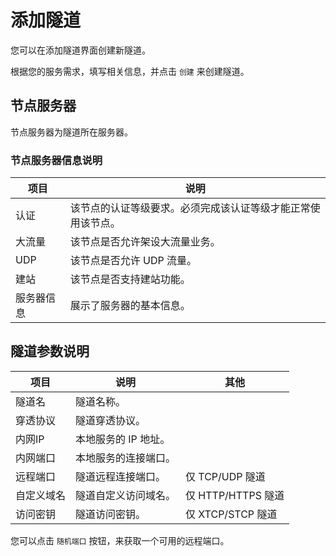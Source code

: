 # 添加隧道

您可以在添加隧道界面创建新隧道。

根据您的服务需求，填写相关信息，并点击 `创建` 来创建隧道。

## 节点服务器

节点服务器为隧道所在服务器。

### 节点服务器信息说明

| 项目    | 说明                             |
|-------|--------------------------------|
| 认证    | 该节点的认证等级要求。必须完成该认证等级才能正常使用该节点。 |
| 大流量   | 该节点是否允许架设大流量业务。                |
| UDP   | 该节点是否允许 UDP 流量。                |
| 建站    | 该节点是否支持建站功能。                   |
| 服务器信息 | 展示了服务器的基本信息。                   |

## 隧道参数说明

| 项目    | 说明           | 其他              |
|-------|--------------|-----------------|
| 隧道名   | 隧道名称。        |                 |
| 穿透协议  | 隧道穿透协议。      |                 |
| 内网IP  | 本地服务的 IP 地址。 |                 |
| 内网端口  | 本地服务的连接端口。   |                 |
| 远程端口  | 隧道远程连接端口。    | 仅 TCP/UDP 隧道    |
| 自定义域名 | 隧道自定义访问域名。   | 仅 HTTP/HTTPS 隧道 |
| 访问密钥  | 隧道访问密钥。      | 仅 XTCP/STCP 隧道  |

您可以点击 `随机端口` 按钮，来获取一个可用的远程端口。
